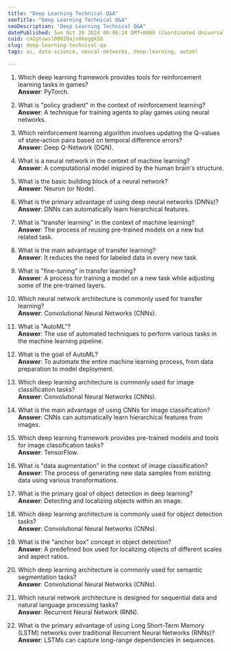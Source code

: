 ```yaml
---
title: "Deep Learning Technical Q&A"
seoTitle: "Deep Learning Technical Q&A"
seoDescription: "Deep Learning Technical Q&A"
datePublished: Sun Oct 20 2024 00:06:24 GMT+0000 (Coordinated Universal Time)
cuid: cm2gtuwsl00020ajs0koggk58
slug: deep-learning-technical-qa
tags: ai, data-science, neural-networks, deep-learning, automl

---
```


1. Which deep learning framework provides tools for reinforcement learning tasks in games?  
    **Answer**: PyTorch.
    
2. What is "policy gradient" in the context of reinforcement learning?  
    **Answer**: A technique for training agents to play games using neural networks.
    
3. Which reinforcement learning algorithm involves updating the Q-values of state-action pairs based on temporal difference errors?  
    **Answer**: Deep Q-Network (DQN).
    
4. What is a neural network in the context of machine learning?  
    **Answer**: A computational model inspired by the human brain's structure.
    
5. What is the basic building block of a neural network?  
    **Answer**: Neuron (or Node).
    
6. What is the primary advantage of using deep neural networks (DNNs)?  
    **Answer**: DNNs can automatically learn hierarchical features.
    
7. What is "transfer learning" in the context of machine learning?  
    **Answer**: The process of reusing pre-trained models on a new but related task.
    
8. What is the main advantage of transfer learning?  
    **Answer**: It reduces the need for labeled data in every new task.
    
9. What is "fine-tuning" in transfer learning?  
    **Answer**: A process for training a model on a new task while adjusting some of the pre-trained layers.
    
10. Which neural network architecture is commonly used for transfer learning?  
    **Answer**: Convolutional Neural Networks (CNNs).
    
11. What is "AutoML"?  
    **Answer**: The use of automated techniques to perform various tasks in the machine learning pipeline.
    
12. What is the goal of AutoML?  
    **Answer**: To automate the entire machine learning process, from data preparation to model deployment.
    
13. Which deep learning architecture is commonly used for image classification tasks?  
    **Answer**: Convolutional Neural Networks (CNNs).
    
14. What is the main advantage of using CNNs for image classification?  
    **Answer**: CNNs can automatically learn hierarchical features from images.
    
15. Which deep learning framework provides pre-trained models and tools for image classification tasks?  
    **Answer**: TensorFlow.
    
16. What is "data augmentation" in the context of image classification?  
    **Answer**: The process of generating new data samples from existing data using various transformations.
    
17. What is the primary goal of object detection in deep learning?  
    **Answer**: Detecting and localizing objects within an image.
    
18. Which deep learning architecture is commonly used for object detection tasks?  
    **Answer**: Convolutional Neural Networks (CNNs).
    
19. What is the "anchor box" concept in object detection?  
    **Answer**: A predefined box used for localizing objects of different scales and aspect ratios.
    
20. Which deep learning architecture is commonly used for semantic segmentation tasks?  
    **Answer**: Convolutional Neural Networks (CNNs).
    
21. Which neural network architecture is designed for sequential data and natural language processing tasks?  
    **Answer**: Recurrent Neural Network (RNN).
    
22. What is the primary advantage of using Long Short-Term Memory (LSTM) networks over traditional Recurrent Neural Networks (RNNs)?  
    **Answer**: LSTMs can capture long-range dependencies in sequences.